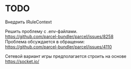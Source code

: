 TODO
====

Внедрить IRuleContext

Решить проблему с .env-файлами.  
https://github.com/parcel-bundler/parcel/issues/8258  
Проблема обсуждается в обращении:  
https://github.com/parcel-bundler/parcel/issues/4110


Сетевой вариант игры предполагается строить на основе https://socket.io/